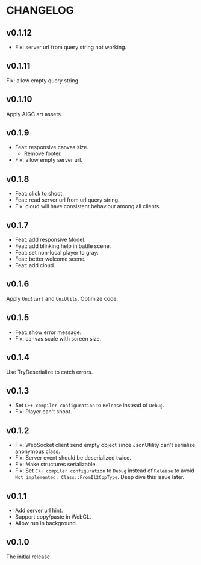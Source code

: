 # CHANGELOG

## v0.1.12

- Fix: server url from query string not working.

## v0.1.11

Fix: allow empty query string.

## v0.1.10

Apply AIGC art assets.

## v0.1.9

- Feat: responsive canvas size.
  - Remove footer.
- Fix: allow empty server url.

## v0.1.8

- Feat: click to shoot.
- Feat: read server url from url query string.
- Fix: cloud will have consistent behaviour among all clients.

## v0.1.7

- Feat: add responsive Model.
- Feat: add blinking help in battle scene.
- Feat: set non-local player to gray.
- Feat: better welcome scene.
- Feat: add cloud.

## v0.1.6

Apply `UniStart` and `UniUtils`. Optimize code.

## v0.1.5

- Feat: show error message.
- Fix: canvas scale with screen size.

## v0.1.4

Use TryDeserialize to catch errors.

## v0.1.3

- Set `C++ compiler configuration` to `Release` instead of `Debug`.
- Fix: Player can't shoot.

## v0.1.2

- Fix: WebSocket client send empty object since JsonUtility can't serialize anonymous class.
- Fix: Server event should be deserialized twice.
- Fix: Make structures serializable.
- Fix: Set `C++ compiler configuration` to `Debug` instead of `Release` to avoid `Not implemented: Class::FromIl2CppType`. Deep dive this issue later.

## v0.1.1

- Add server url hint.
- Support copy/paste in WebGL.
- Allow run in background.

## v0.1.0

The initial release.
